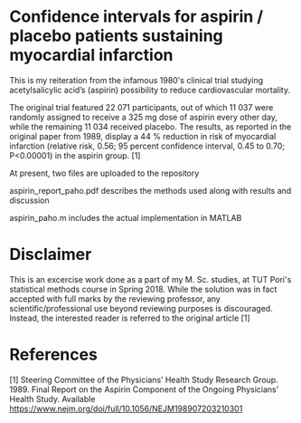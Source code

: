 # Confidence intervals for aspirin / placebo patients sustaining myocardial infarction

This is my reiteration from the infamous 1980's clinical trial studying acetylsalicylic acid’s (aspirin) possibility to reduce cardiovascular mortality.

The original trial featured 22 071 participants, out of which 11 037 were randomly assigned to receive a 325 mg dose of aspirin every other day, while the remaining 11 034 received placebo. The results, as reported in the original paper from 1989, display a 44 % reduction in risk of myocardial infarction (relative risk, 0.56; 95 percent confidence interval, 0.45 to 0.70; P<0.00001) in the aspirin group. [1] 

At present, two files are uploaded to the repository

aspirin_report_paho.pdf describes the methods used along with results and discussion

aspirin_paho.m includes the actual implementation in MATLAB

# Disclaimer

This is an excercise work done as a part of my M. Sc. studies, at TUT Pori's statistical methods course in Spring 2018. While the solution was in fact accepted with full marks by the reviewing professor, any scientific/professional use beyond reviewing purposes is discouraged. Instead, the interested reader is referred to the original article [1]

# References

[1]	Steering Committee of the Physicians’ Health Study Research Group. 1989. Final Report on the Aspirin Component of the Ongoing Physicians’ Health Study. Available https://www.nejm.org/doi/full/10.1056/NEJM198907203210301 
